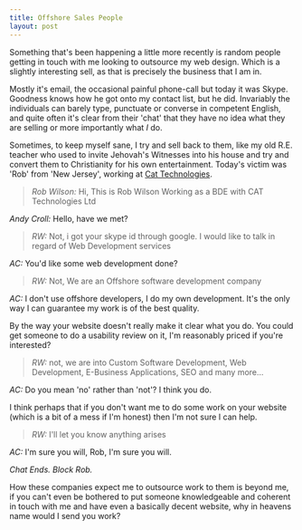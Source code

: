 ```yaml
---
title: Offshore Sales People
layout: post
---
```


Something that's been happening a little more recently is random people getting in touch with me looking to outsource my web design. Which is a slightly interesting sell, as that is precisely the business that I am in.

Mostly it's email, the occasional painful phone-call but today it was Skype. Goodness knows how he got onto my contact list, but he did. Invariably the individuals can barely type, punctuate or converse in competent English, and quite often it's clear from their 'chat' that they have no idea what they are selling or more importantly what _I_ do.

Sometimes, to keep myself sane, I try and sell back to them, like my old R.E. teacher who used to invite Jehovah's Witnesses into his house and try and convert them to Christianity for his own entertainment. Today's victim was 'Rob' from 'New Jersey', working at [Cat Technologies](http://www.catamerica.com/).

> *Rob Wilson:* Hi, This is Rob Wilson Working as a BDE with CAT Technologies Ltd

*Andy Croll:* Hello, have we met?

> *RW:* Not, i got your skype id through google. I would  like to talk in regard of Web Development services

*AC:* You'd like some web development done?

> *RW:* Not, We are an Offshore software development company

*AC:* I don't use offshore developers, I do my own development. It's the only way I can guarantee my work is of the best quality.

By the way your website doesn't really make it clear what you do. You could get someone to do a usability review on it, I'm reasonably priced if you're interested?

> *RW:* not, we are into Custom Software Development, Web Development, E-Business Applications, SEO and many more...

*AC:* Do you mean 'no' rather than 'not'? I think you do.

I think perhaps that if you don't want me to do some work on your website (which is a bit of a mess if I'm honest) then I'm not sure I can help.

> *RW:* I'll let you know anything arises

*AC:* I'm sure you will, Rob, I'm sure you will.

_Chat Ends. Block Rob._

How these companies expect me to outsource work to them is beyond me, if you can't even be bothered to put someone knowledgeable and coherent in touch with me and have even a basically decent website, why in heavens name would I send you work?

